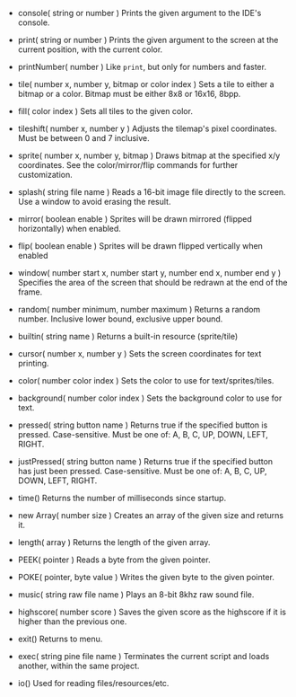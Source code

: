 * console( string or number )
  Prints the given argument to the IDE's console.

* print( string or number )
  Prints the given argument to the screen at the current position, with the current color.

* printNumber( number )
  Like `print`, but only for numbers and faster.

* tile( number x, number y, bitmap or color index )
  Sets a tile to either a bitmap or a color. Bitmap must be either 8x8 or 16x16, 8bpp.

* fill( color index )
  Sets all tiles to the given color.

* tileshift( number x, number y )
  Adjusts the tilemap's pixel coordinates. Must be between 0 and 7 inclusive.

* sprite( number x, number y, bitmap )
  Draws bitmap at the specified x/y coordinates. See the color/mirror/flip commands for further customization.

* splash( string file name )
  Reads a 16-bit image file directly to the screen. Use a window to avoid erasing the result.

* mirror( boolean enable )
  Sprites will be drawn mirrored (flipped horizontally) when enabled.

* flip( boolean enable )
  Sprites will be drawn flipped vertically when enabled

* window( number start x, number start y, number end x, number end y )
  Specifies the area of the screen that should be redrawn at the end of the frame.

* random( number minimum, number maximum )
  Returns a random number. Inclusive lower bound, exclusive upper bound.

* builtin( string name )
  Returns a built-in resource (sprite/tile)

* cursor( number x, number y )
  Sets the screen coordinates for text printing.

* color( number color index )
  Sets the color to use for text/sprites/tiles.

* background( number color index )
  Sets the background color to use for text.

* pressed( string button name )
  Returns true if the specified button is pressed. Case-sensitive.
  Must be one of: A, B, C, UP, DOWN, LEFT, RIGHT.

* justPressed( string button name )
  Returns true if the specified button has just been pressed. Case-sensitive.
  Must be one of: A, B, C, UP, DOWN, LEFT, RIGHT.

* time()
  Returns the number of milliseconds since startup.

* new Array( number size )
  Creates an array of the given size and returns it.

* length( array )
  Returns the length of the given array.
  
* PEEK( pointer )
  Reads a byte from the given pointer.
  
* POKE( pointer, byte value )
  Writes the given byte to the given pointer.

* music( string raw file name )
  Plays an 8-bit 8khz raw sound file.

* highscore( number score )
  Saves the given score as the highscore if it is higher than the previous one.

* exit()
  Returns to menu.

* exec( string pine file name )
  Terminates the current script and loads another, within the same project.

* io()
  Used for reading files/resources/etc.
